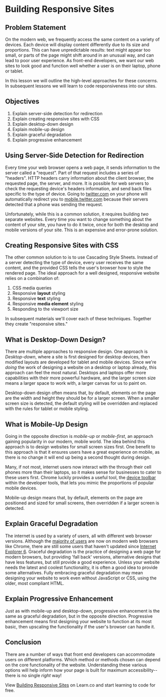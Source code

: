 # Building Responsive Sites

## Problem Statement

On the modern web, we frequently access the same content on a variety of
devices. Each device will display content differently due to its size
and proportions. This can have unpredictable results: text might appear
too small, or parts of the page might shift around in an unusual way,
and can lead to poor user experience. As front-end developers, we want our 
web sites to look good and function well whether a user is on 
their laptop, phone or tablet.

In this lesson we will outline the high-level approaches for these concerns.
In subsequent lessons we will learn to code responsiveness into our sites.

## Objectives

1. Explain server-side detection for redirection
2. Explain creating responsive sites with CSS
3. Explain desktop-down design
4. Explain mobile-up design
5. Explain graceful degradation
6. Explain progressive enhancement

## Using Server-Side Detection for Redirection

Every time your web browser opens a web page, it sends information to the server
called a "request". Part of that request includes a series of "headers". HTTP 
headers carry information about the client browser, the requested page, the server, 
and more. It is possible for web servers to check the requesting device's headers 
information, and send back files specific to the type of device. Going to
[twitter.com](twitter.com) on your phone will automatically redirect you to
[mobile.twitter.com](mobile.twitter.com) because their servers detected that a
phone was sending the request.

Unfortunately, while this is a common solution, it requires building _two_
separate websites. Every time you want to change something about the content
of your site, you have to do it twice, once for both the desktop and mobile
versions of your site. This is an expensive and error-prone solution.

## Creating Responsive Sites with CSS

The other common solution to is to use Cascading Style Sheets.  Instead of a
server detecting the type of device, every user receives the same content,
and the provided CSS tells the user's browser how to style the rendered page. 
The ideal approach for a well designed, responsive website relies on a combination
of:

1. CSS media queries
2. Responsive **layout** styling
3. Responsive **text** styling
4. Responsive **media element** styling
5. Responding to the viewport size

In subsequent materials we'll cover each of these techniques.
Together they create "responsive sites."

## What is Desktop-Down Design?

There are multiple approaches to responsive design.  One approach is
_Desktop-down_, where a site is first designed for desktop devices, then
modified layouts are developed for tablet and mobile devices. Since we're
_doing_ the work of designing a website on a desktop or laptop already, this
approach can feel the most natural.  Desktops and laptops offer more
capabilities with their more powerful hardware, and the larger screen size means
a larger space to work with, a larger canvas for us to paint on.

Desktop-down design often means that, by default, elements on the page are the
width and height they should be for a larger screen.  When a smaller screen size
is detected, the default styling will be overridden and replaced with the rules
for tablet or mobile styling.

## What is Mobile-Up Design

Going in the opposite direction is _mobile-up_ or _mobile-first_, an approach gaining popularity in
our modern, mobile world. The idea behind this approach is to design websites
for small screen sizes first. One benefit to this approach is that it ensures
users have a great experience on mobile, as there is no change it will end up
being a second thought during design.

Many, if not most, internet users now interact with the through their cell
phones more than their laptops, so it makes sense for businesses to cater to
these users first.  Chrome luckily provides a useful tool, the [device
toolbar](https://developers.google.com/web/tools/chrome-devtools/device-mode/emulate-mobile-viewports)
within the developer tools, that lets you mimic the proportions of popular
mobile devices.

Mobile-up design means that, by default, elements on the page are
positioned and sized for small screens, then overridden if a larger screen is
detected.

## Explain Graceful Degradation

The internet is used by a variety of users, all with different web browser
versions.  Although the [majority of
users](https://www.w3schools.com/browsers/default.asp) are now on modern web
browsers like Chrome, there are still some users that haven't updated since
[Internet Explorer
6](https://developer.microsoft.com/en-us/microsoft-edge/ie6countdown/#).
Graceful degradation is the practice of designing a web page for modern
browsers, but providing 'fall back' versions, alternative designs that have less
features, but still provide a good experience. Unless your website needs the
latest and coolest functionality, it is often a good idea to provide some
alternatives.  Fully embracing graceful degradation may mean designing your
website to work even without JavaScript or CSS, using the older, most compliant
HTML.

## Explain Progressive Enhancement

Just as with mobile-up and desktop-down, progressive enhancement is
the same as graceful degradation, but in the opposite direction.  Progressive
enhancement means first designing your website to function at its most basic,
then upscaling the functionality if the user's browser can handle it.


## Conclusion

There are a number of ways that front end developers can accommodate users
on different platforms. Which method or methods chosen can depend on the 
core functionality of the website. Understanding these various options will
help inform how your page is built for maximum accessibility--there is no 
single _right_ way!

<p data-visibility='hidden'>View <a href='https://learn.co/lessons/building-responsive-sites' title='Building Responsive Sites'>Building Responsive Sites</a> on Learn.co and start learning to code for free.</p>
